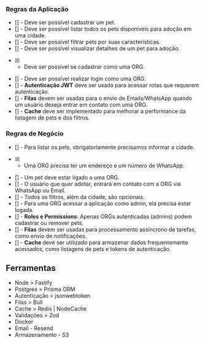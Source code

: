 ### Regras da Aplicação

- [] - Deve ser possível cadastrar um pet.
- [] - Deve ser possível listar todos os pets disponíveis para adoção em uma cidade.
- [] - Deve ser possível filtrar pets por suas características.
- [] - Deve ser possível visualizar detalhes de um pet para adoção.
- [x] - Deve ser possível se cadastrar como uma ORG.
- [] - Deve ser possível realizar login como uma ORG.
- [] - **Autenticação JWT** deve ser usada para acessar rotas que requerem autenticação.
- [] - **Filas** devem ser usadas para o envio de Emails/WhatsApp quando um usuário deseja entrar em contato com uma ORG.
- [] - **Cache** deve ser implementado para melhorar a performance da listagem de pets e dos filtros.

### Regras de Negócio

- [] - Para listar os pets, obrigatoriamente precisamos informar a cidade.
- [x] - Uma ORG precisa ter um endereço e um número de WhatsApp.
- [] - Um pet deve estar ligado a uma ORG.
- [] - O usuário que quer adotar, entrará em contato com a ORG via WhatsApp ou Email.
- [] - Todos os filtros, além da cidade, são opcionais.
- [] - Para uma ORG acessar a aplicação como admin, ela precisa estar logada.
- [] - **Roles e Permissions**: Apenas ORGs autenticadas (admins) podem cadastrar ou remover pets.
- [] - **Filas** devem ser usadas para processamento assíncrono de tarefas, como envio de notificações.
- [] - **Cache** deve ser utilizado para armazenar dados frequentemente acessados, como listagens de pets e tokens de autenticação.

## Ferramentas

- Node > Fastify
- Postgres > Prisma ORM
- Autenticação > jsonwebtoken
- Filas > Bull
- Cache > Redis | NodeCache
- Validações > Zod
- Docker
- Email - Resend
- Armazenamento - S3
